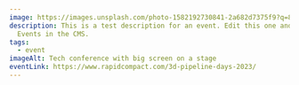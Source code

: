 ```yaml
---
image: https://images.unsplash.com/photo-1582192730841-2a682d7375f9?q=80&w=1974&auto=format&fit=crop&ixlib=rb-4.0.3&ixid=M3wxMjA3fDB8MHxwaG90by1wYWdlfHx8fGVufDB8fHx8fA%3D%3D
description: This is a test description for an event. Edit this one and add new
  Events in the CMS.
tags:
  - event
imageAlt: Tech conference with big screen on a stage
eventLink: https://www.rapidcompact.com/3d-pipeline-days-2023/
---
```

